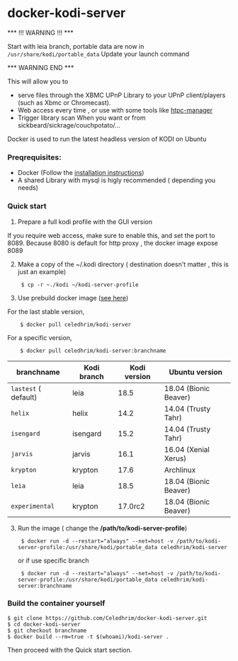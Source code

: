 # docker-kodi-server

*** !!! WARNING !!! ***

Start with leia branch, portable data are now in `/usr/share/kodi/portable_data`
Update your launch command 

*** WARNING END ***

This will allow you to
* serve files through the XBMC UPnP Library to your UPnP client/players (such as Xbmc or Chromecast).
* Web access every time , or use with some tools like [htpc-manager](http://htpc.io/)
* Trigger library scan When you want or from sickbeard/sickrage/couchpotato/...

Docker is used to run the latest headless version of KODI on Ubuntu




### Preqrequisites:
* Docker (Follow the [installation instructions](https://docs.docker.com/))
* A shared Library with mysql is higly recommended ( depending you needs)

### Quick start

1. Prepare a full kodi profile with the GUI version

If you require web access, make sure to enable this, and set the port to 8089.
Because 8080 is default for http proxy , the docker image expose 8089


2. Make a copy of the ~/.kodi directory ( destination  doesn't matter , this is just an example)

        $ cp -r ~./kodi ~/kodi-server-profile

2. Use prebuild docker image ([see here](https://hub.docker.com/r/celedhrim/kodi-server/))

  For the last stable version,

        $ docker pull celedhrim/kodi-server

  For a specific version,

        $ docker pull celedhrim/kodi-server:branchname


  | branchname           | Kodi branch | Kodi version | Ubuntu version       |
  |----------------------|-------------|--------------|----------------------|
  | `lastest` ( default) | leia        | 18.5         | 18.04 (Bionic Beaver)|
  | `helix`              | helix       | 14.2         | 14.04 (Trusty Tahr)  |
  | `isengard`           | isengard    | 15.2         | 14.04 (Trusty Tahr)  |
  | `jarvis`             | jarvis      | 16.1         | 16.04 (Xenial Xerus) |
  | `krypton`            | krypton     | 17.6         | Archlinux            |
  | `leia`               | leia        | 18.5         | 18.04 (Bionic Beaver)|
  | `experimental`       | krypton     | 17.0rc2      | 18.04 (Bionic Beaver)|

3. Run the image ( change the **/path/to/kodi-server-profile**)

        $ docker run -d --restart="always" --net=host -v /path/to/kodi-server-profile:/usr/share/kodi/portable_data celedhrim/kodi-server

   or if use specific branch

        $ docker run -d --restart="always" --net=host -v /path/to/kodi-server-profile:/usr/share/kodi/portable_data celedhrim/kodi-server:branchname




### Build the container yourself
    $ git clone https://github.com/Celedhrim/docker-kodi-server.git
    $ cd docker-kodi-server
    $ git checkout branchname
    $ docker build --rm=true -t $(whoami)/kodi-server .

Then proceed with the Quick start section.

